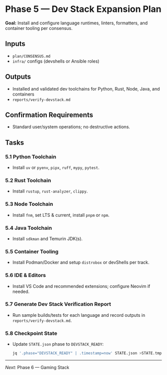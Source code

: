 # Phase 5 — Dev Stack Expansion Plan

**Goal:** Install and configure language runtimes, linters, formatters, and container tooling per consensus.

## Inputs
- `plan/CONSENSUS.md`
- `infra/` configs (devshells or Ansible roles)

## Outputs
- Installed and validated dev toolchains for Python, Rust, Node, Java, and containers
- `reports/verify-devstack.md`

## Confirmation Requirements
- Standard user/system operations; no destructive actions.

## Tasks

### 5.1 Python Toolchain
- Install `uv` or `pyenv`, `pipx`, `ruff`, `mypy`, `pytest`.

### 5.2 Rust Toolchain
- Install `rustup`, `rust-analyzer`, `clippy`.

### 5.3 Node Toolchain
- Install `fnm`, set LTS & current, install `pnpm` or `npm`.

### 5.4 Java Toolchain
- Install `sdkman` and Temurin JDK(s).

### 5.5 Container Tooling
- Install Podman/Docker and setup `distrobox` or devShells per track.

### 5.6 IDE & Editors
- Install VS Code and recommended extensions; configure Neovim if needed.

### 5.7 Generate Dev Stack Verification Report
- Run sample builds/tests for each language and record outputs in `reports/verify-devstack.md`.

### 5.8 Checkpoint State
- Update `STATE.json` phase to `DEVSTACK_READY`:
  ```bash
  jq '.phase="DEVSTACK_READY" | .timestamp=now' STATE.json >STATE.tmp && mv STATE.tmp STATE.json
  ```

---

*Next:* Phase 6 — Gaming Stack
